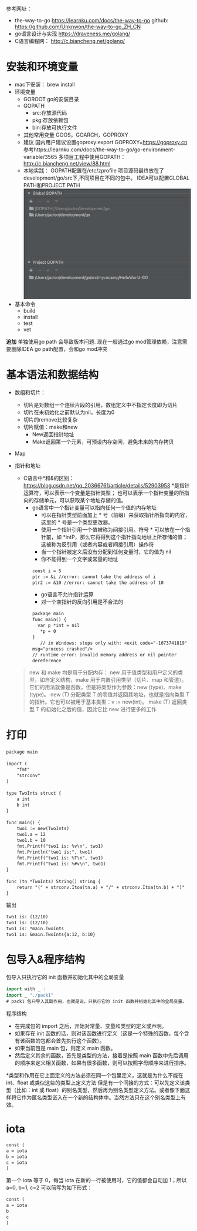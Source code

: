 
参考网址：
- the-way-to-go https://learnku.com/docs/the-way-to-go
github: https://github.com/Unknwon/the-way-to-go_ZH_CN
- go语言设计与实现 https://draveness.me/golang/
- C语言编程网： http://c.biancheng.net/golang/


# 安装和环境变量

- mac下安装： brew install
- 环境变量
  - GOROOT go的安装目录
  - GOPATH
      - src:存放源代码
      - pkg:存放依赖包
      - bin:存放可执行文件
  - 其他常用变量 GOOS，GOARCH，GOPROXY
  - 建议
  国内用户建议设置goproxy:export GOPROXY=https://goproxy.cn
  参考https://learnku.com/docs/the-way-to-go/go-environment-variable/3565
  多项目工程中使用GOPATH： http://c.biancheng.net/view/88.html
  - 本地实践：
    GOPATH配置在/etc/zprofile
    项目源码最终放在了development/go/src下,不同项目在不同的包中。
    IDEA可以配置GLOBAL PATH和PROJECT PATH ![img.png](images/img3.png)
- 基本命令
  - build
  - install
  - test
  - vet

**追加**
单独使用go path 会导致版本问题.
现在一般通过go mod管理依赖，注意需要删除IDEA go path配置，会和go mod冲突

# 基本语法和数据结构

- 数组和切片： 
  - 切片是对数组一个连续片段的引用，数组定义中不指定长度即为切片
  - 切片在未初始化之前默认为nil，长度为0
  - 切片的remove比较复杂
  - 切片赋值：make和new 
    - New返回指针地址
    - Make返回第一个元素，可预设内存空间，避免未来的内存拷贝
- Map
- 指针和地址
  - C语言中*和&的区别：https://blog.csdn.net/qq_20366761/article/details/52903953
  *是指针运算符，可以表示一个变量是指针类型；
  也可以表示一个指针变量的所指向的存储单元，可以获取某个地址存储的值。
    - go语言中一个指针变量可以指向任何一个值的内存地址 
      - 可以在指针类型前面加上 * 号（前缀）来获取指针所指向的内容，这里的 * 号是一个类型更改器。
      - 使用一个指针引用一个值被称为间接引用。符号 * 可以放在一个指针前，如 *intP，那么它将得到这个指针指向地址上所存储的值；这被称为反引用（或者内容或者间接引用）操作符
      - 当一个指针被定义后没有分配到任何变量时，它的值为 nil
      - 你不能得到一个文字或常量的地址
      ```cgo
      const i = 5
      ptr := &i //error: cannot take the address of i
      ptr2 := &10 //error: cannot take the address of 10
      ```
      - go语言不允许指针运算
      - 对一个空指针的反向引用是不合法的
      ```cgo
      package main
      func main() {
        var p *int = nil
         *p = 0
      }
         // in Windows: stops only with: <exit code="-1073741819" msg="process crashed"/>
      // runtime error: invalid memory address or nil pointer dereference
      ```

  >new 和 make 均是用于分配内存：
  new 用于值类型和用户定义的类型，如自定义结构，make 用于内置引用类型（切片、map 和管道）。
  它们的用法就像是函数，但是将类型作为参数：new (type)、make (type)。
  new (T) 分配类型 T 的零值并返回其地址，也就是指向类型 T 的指针。它也可以被用于基本类型：v := new(int)。
  make (T) 返回类型 T 的初始化之后的值，因此它比 new 进行更多的工作

# 打印

```cgo
package main

import (
    "fmt"
    "strconv"
)

type TwoInts struct {
    a int
    b int
}

func main() {
    two1 := new(TwoInts)
    two1.a = 12
    two1.b = 10
    fmt.Printf("two1 is: %v\n", two1)
    fmt.Println("two1 is:", two1)
    fmt.Printf("two1 is: %T\n", two1)
    fmt.Printf("two1 is: %#v\n", two1)
}

func (tn *TwoInts) String() string {
    return "(" + strconv.Itoa(tn.a) + "/" + strconv.Itoa(tn.b) + ")"
}
```
输出
```cgo
two1 is: (12/10)
two1 is: (12/10)
two1 is: *main.TwoInts
two1 is: &main.TwoInts{a:12, b:10}
```

# 包导入&程序结构

包导入只执行它的 init 函数并初始化其中的全局变量
```go
import with _ :
import _ "./pack1"
# pack1 包只导入其副作用，也就是说，只执行它的 init 函数并初始化其中的全局变量。
```

程序结构
- 在完成包的 import 之后，开始对常量、变量和类型的定义或声明。
- 如果存在 init 函数的话，则对该函数进行定义（这是一个特殊的函数，每个含有该函数的包都会首先执行这个函数）。
- 如果当前包是 main 包，则定义 main 函数。
- 然后定义其余的函数，首先是类型的方法，接着是按照 main 函数中先后调用的顺序来定义相关函数，如果有很多函数，则可以按照字母顺序来进行排序。

*类型和作用在它上面定义的方法必须在同一个包里定义，这就是为什么不能在 int、float 或类似这些的类型上定义方法
但是有一个间接的方式：可以先定义该类型（比如：int 或 float）的别名类型，然后再为别名类型定义方法。或者像下面这样将它作为匿名类型嵌入在一个新的结构体中。当然方法只在这个别名类型上有效。

# iota
```cgo
const (
a = iota
b = iota
c = iota
)
```

第一个 iota 等于 0，每当 iota 在新的一行被使用时，它的值都会自动加 1；所以 a=0, b=1, c=2 可以简写为如下形式：
```cgo
const (
a = iota
b
c
)
```


